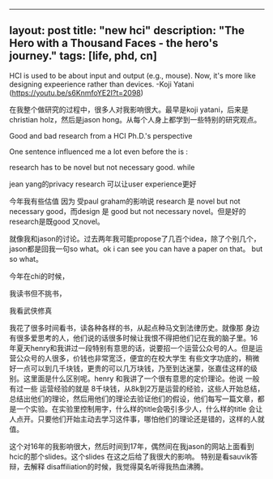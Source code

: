 
---
layout: post
title: "new hci"
description: "The Hero with a Thousand Faces - the hero's journey."
tags: [life, phd, cn]
---


HCI is used to be about input and output (e.g., mouse). Now, it's more like designing expeerience rather than devices.
-Koji Yatani (https://youtu.be/s6KnmfoYE2I?t=2098)

在我整个做研究的过程中，很多人对我影响很大。最早是koji yatani，后来是christian holz，然后是jason hong。从每个人身上都学到一些特别的研究观点。

Good and bad research from a HCI Ph.D.'s perspective

One sentence influenced me a lot even before the is : 

research has to be novel but not necessary good. while 

jean yang的privacy research 可以让user experience更好


今年我有些估值 因为 受paul graham的影响说 research 是 novel but not necessary good，而design 是 good but not necessary novel。但是好的research是既good 又novel。


就像我和jason的讨论。过去两年我可能propose了几百个idea，除了个别几个，jason都是回我一句so what。ok i can see you can have a paper on that。 but so what。

今年在chi的时候，



我读书但不挑书，

我看武侠修真

我花了很多时间看书，读各种各样的书，从起点种马文到法律历史。就像那
身边有很多爱思考的人，他们说的话很多时候让我恨不得把他们记在我的脑子里。16年夏天henry和我讲过一段特别有意思的话，说要招一个运营公众号的人。但是运营公众号的人很多，价钱也非常宽泛，便宜的在校大学生 有些文字功底的，稍微好一点可以到几千块钱，更贵的可以几万块钱，乃至到达迷蒙，张嘉佳这样的级别。这里面是什么区别呢。henry 和我讲了一个很有意思的定价理论。他说 一般有过一些 运营经验的就是 8千块钱，从8k到2万是运营的经验，这些人开始总结，总结出他们的理论，然后用他们的理论去验证他们的假设，他们每写一篇文章，都是一个实验。在实验里控制用字，什么样的title会吸引多少人，什么样的title 会让人点开。只要他们开始主动去学习这件事，哪怕他们的理论还是错的，这样的人就值。

这个对16年的我影响很大，然后时间到17年，偶然间在我jason的网站上面看到hcic的那个slides。这个slides 在这之后给了我很大的影响。
特别是看sauvik答辩，去解释 disaffiliation的时候，我觉得莫名听得我热血沸腾。
